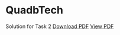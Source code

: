 # QuadbTech

Solution for Task 2 
[Download PDF](file.pdf)
[View PDF](https://github.com/shivaraaman/QuadbTech/blob/912ad2e62edcc319c706f358276cee526df4b598/TASK-2.pdf)
